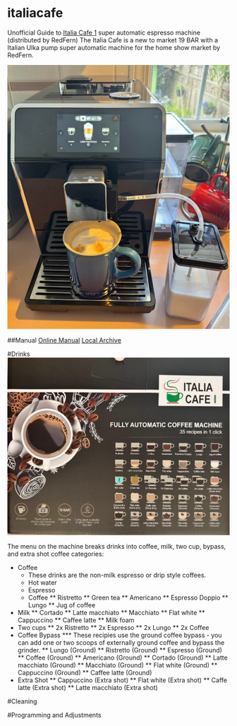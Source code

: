 # italiacafe
Unofficial Guide to [Italia Cafe 1](https://italiacafe.ca/products/italia-cafe-i) super automatic espresso machine (distributed by RedFern)
The Italia Cafe is a new to market 19 BAR with a Italian Ulka pump super automatic machine for the home show market by RedFern.   

![Pic of machine](/images/machine.jpg?raw=true)

##Manual
[Online Manual](https://cdn.shopify.com/s/files/1/3098/0678/files/Italia_Cafe_I_Manual.pdf?v=1743791908)
[Local Archive](Italia_Cafe_I_Manual.pdf?raw=true)

#Drinks
![Drink List](images/box_drinks.jpg?raw=true)

The menu on the machine breaks drinks into coffee, milk, two cup, bypass, and extra shot coffee categories:
* Coffee
    * These drinks are the non-milk espresso or drip style coffees.  
  * Hot water
  * Espresso
  * Coffee
** Ristretto
** Green tea
** Americano
** Espresso Doppio
** Lungo
** Jug of coffee
* Milk
** Cortado
** Latte macchiato
** Macchiato
** Flat white
** Cappuccino
** Caffee latte
** Milk foam
* Two cups
** 2x Ristretto
** 2x Espresso
** 2x Lungo
** 2x Coffee
* Coffee Bypass
*** These recipies use the ground coffee bypass - you can add one or two scoops of externally ground coffee and bypass the grinder.
** Lungo (Ground)
** Ristretto (Ground)
** Espresso (Ground)
** Coffee (Ground)
** Americano (Ground)
** Cortado (Ground)
** Latte macchiato (Ground)
** Macchiato (Ground)
** Flat white (Ground)
** Cappuccino (Ground)
** Caffee latte (Ground)
* Extra Shot
** Cappuccino (Extra shot)
** Flat white (Extra shot)
** Caffe latte (Extra shot)
** Latte macchiato (Extra shot)


#Cleaning

#Programming and Adjustments
